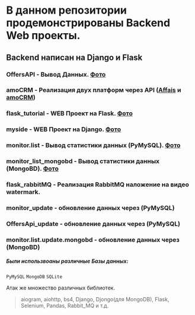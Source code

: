 В данном репозитории продемонстрированы Backend Web проекты.
========================

Backend написан на Django и Flask
-----------------------------------

### OffersAPI - Вывод Данных. [Фото](https://github.com/Alberts1995/backendWeb/blob/main/OffersAPI/image.png)
### amoCRM - Реализация двух платформ через API ([Affais](https://api.affise.com/docs3.1/) и [amoCRM](https://www.amocrm.ru/developers/content/crm_platform/platform-abilities))
### flask_tutorial - WEB Проект на Flask. [Фото](https://github.com/Alberts1995/backendWeb/blob/main/flask_tutorial/image.png)
### myside - WEB Проект на Django. [Фото](https://github.com/Alberts1995/backendWeb/blob/main/myside/image.png)
### monitor.list - Вывод статистики данных (PyMySQL). [Фото](https://github.com/Alberts1995/backendWeb/blob/main/monitor.list/image.png)
### monitor_list_mongobd - Вывод статистики данных (MongoBD). [Фото](https://github.com/Alberts1995/backendWeb/blob/main/monitor.list/image.png)
### flask_rabbitMQ - Реализация RabbitMQ наложение на видео watermark.
### monitor_update - обновление данных через (PyMySQL)
### OffersApi_update - обновление данных через (PyMySQL)
### monitor.list.update.mongobd - обновление данных через (MongoBD)
##### Были использвоаны различные Базы данных:
`PyMySQL`  `MongoDB`  `SQLite`

Атак же множество различных библиотек.
> aiogram, aiohttp, bs4, Django, Djongo(для MongoDB), Flask, Selenium, Pandas, Rabbit_MQ и т.д.
